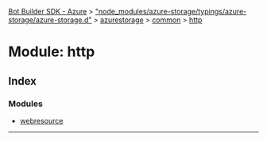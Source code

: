[Bot Builder SDK - Azure](../README.md) > ["node_modules/azure-storage/typings/azure-storage/azure-storage.d"](../modules/_node_modules_azure_storage_typings_azure_storage_azure_storage_d_.md) > [azurestorage](../modules/_node_modules_azure_storage_typings_azure_storage_azure_storage_d_.azurestorage.md) > [common](../modules/_node_modules_azure_storage_typings_azure_storage_azure_storage_d_.azurestorage.common.md) > [http](../modules/_node_modules_azure_storage_typings_azure_storage_azure_storage_d_.azurestorage.common.http.md)



# Module: http

## Index

### Modules

* [webresource](_node_modules_azure_storage_typings_azure_storage_azure_storage_d_.azurestorage.common.http.webresource.md)



---
